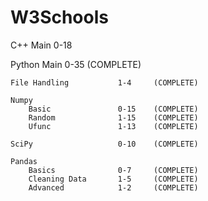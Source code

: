 
# W3Schools
        
C++
    Main                    0-18

Python
    Main                    0-35    (COMPLETE)

    File Handling           1-4     (COMPLETE)

    Numpy
        Basic               0-15    (COMPLETE)
        Random              1-15    (COMPLETE)
        Ufunc               1-13    (COMPLETE)

    SciPy                   0-10    (COMPLETE)

    Pandas
        Basics              0-7     (COMPLETE)
        Cleaning Data       1-5     (COMPLETE)
        Advanced            1-2     (COMPLETE)
